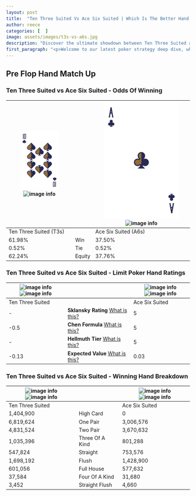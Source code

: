 ```yaml
---
layout: post
title:  "Ten Three Suited Vs Ace Six Suited | Which Is The Better Hand In Poker? A Complete Guide"
author: reece
categories: [  ]
image: assets/images/t3s-vs-a6s.jpg
description: "Discover the ultimate showdown between Ten Three Suited and Ace Six Suited in poker! Uncover the odds, strategies, and scenarios where one hand triumphs over the other. Get ready to up your poker game with this thrilling analysis."
first_paragraph: "<p>Welcome to our latest poker strategy deep dive, where we're pitting two distinct hands against each other in a high-stakes showdown: Ten Three Suited vs Ace Six Suited.</p><p>In the dynamic world of poker, every decision counts, and knowing which hand holds the upper hand is key to your success at the table.</p><p>In this article, we'll dissect these two hands, explore the scenarios where one dominates the other, and equip you with the knowledge to make strategic choices that can tip the odds in your favor.</p><p>Get ready to unravel the intriguing dynamics of these poker hands and elevate your game to new heights.</p>"
---
```




[comment]: # (sp0)

## Pre Flop Hand Match Up

<div class="table hand-ratings" markdown="1"> 



### Ten Three Suited vs Ace Six Suited - Odds Of Winning


    
| ![image info](assets/images/hand1/t.png) ![image info](assets/images/hand1/3s.png) |  | ![image info](assets/images/hand2/a.png) ![image info](assets/images/hand2/6s.png) |
| -------- | -------- | -------- |
| Ten Three Suited (T3s) |  | Ace Six Suited (A6s) |
| 61.98% | Win | 37.50% |
| 0.52% | Tie | 0.52% |
| 62.24% | Equity | 37.76% |




[comment]: # (sp1)



### Ten Three Suited vs Ace Six Suited - Limit Poker Hand Ratings


    
| ![image info](https://www.riverpairs.com/assets/images/hand1/t.png) ![image info](https://www.riverpairs.com/assets/images/hand1/3s.png) |  | ![image info](https://www.riverpairs.com/assets/images/hand2/a.png) ![image info](https://www.riverpairs.com/assets/images/hand2/6s.png) |
| -------- | -------- | -------- |
| Ten Three Suited |  | Ace Six Suited |
| - | **Sklansky Rating** [What is this?](/sklansky-rating-explained) | 5 |
| -0.5 | **Chen Formula** [What is this?](/chen-formula-explained) | 5 |
| - | **Hellmuth Tier** [What is this?](/Hellmuth-tier-explained) | 5 |
| -0.13 | **Expected Value** [What is this?](/expected-value-explained) | 0.03 |




[comment]: # (sp2)



### Ten Three Suited vs Ace Six Suited - Winning Hand Breakdown


    
| ![image info](https://www.riverpairs.com/assets/images/hand1/t.png) ![image info](https://www.riverpairs.com/assets/images/hand1/3s.png) |  | ![image info](https://www.riverpairs.com/assets/images/hand2/a.png) ![image info](https://www.riverpairs.com/assets/images/hand2/6s.png) |
| -------- | -------- | -------- |
| Ten Three Suited |  | Ace Six Suited |
| 1,404,900 | High Card | 0 |
| 6,819,624 | One Pair | 3,006,576 |
| 4,831,524 | Two Pair | 3,670,632 |
| 1,035,396 | Three Of A Kind | 801,288 |
| 547,824 | Straight | 753,576 |
| 1,698,192 | Flush | 1,428,900 |
| 601,056 | Full House | 577,632 |
| 37,584 | Four Of A Kind | 31,680 |
| 3,452 | Straight Flush | 4,660 |




[comment]: # (sp3)



</div>

[comment]: # (sp4)



[comment]: # (sp5)

